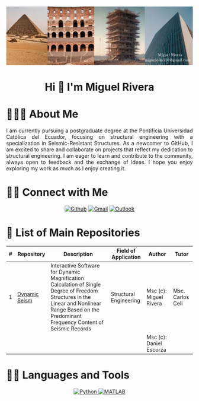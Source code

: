 ![Miguel Banner](https://github.com/MiguelRivera94/MiguelRivera94/blob/main/Collage.jpg)
<h1 align="center">Hi 👋 I'm Miguel Rivera</h1>
</p>

# 👨🏻‍💻 About Me

<p align="justify">
  I am currently pursuing a postgraduate degree at the Pontificia Universidad Católica del Ecuador, focusing on structural engineering with a specialization in Seismic-Resistant Structures. As a newcomer to GitHub, I am excited to share and collaborate on projects that reflect my dedication to structural engineering. I am eager to learn and contribute to the community, always open to feedback and the exchange of ideas. I hope you enjoy exploring my work as much as I enjoy creating it.
</p>
 
# 🤝🏻 Connect with Me

<p align="center">
  <!-- [![LinkedIn](https://img.shields.io/badge/LinkedIn-0077B5?style=for-the-badge&logo=linkedin&logoColor=white)](https://linkedin.com/in/jaydeepyadav) -->
  <a href="https://github.com/MiguelRivera94"><img alt="Github" title="Miguel Rivera Github" src="https://img.shields.io/badge/GitHub-100000?style=for-the-badge&logo=github&logoColor=white"></a>
  <a href="mailto:migueledu550@gmail.com"><img alt="Gmail" title="Miguel Rivera Gmail" src="https://img.shields.io/badge/Gmail-D14836?style=for-the-badge&logo=gmail&logoColor=white"></a>
  <a href="mailto:meriverabo@puce.edu.ec"><img alt="Outlook" title="Miguel Rivera Outlook" src="https://img.shields.io/badge/Microsoft_Outlook-0078D4?style=for-the-badge&logo=microsoft-outlook&logoColor=white"></a>
 </p>


 # 📜 List of Main Repositories

| #  | Repository                                                            | Description                                                                                                                               | Field of Application   | Author                      | Tutor               |
|----|-----------------------------------------------------------------------|-------------------------------------------------------------------------------------------------------------------------------------------|------------------------|-----------------------------|---------------------|
| 1  | [Dynamic Seism](https://github.com/MiguelRivera94/dynamic_seism)      | Interactive Software for Dynamic Magnification Calculation of Single Degree of Freedom Structures in the Linear and Nonlinear Range Based on the Predominant Frequency Content of Seismic Records | Structural Engineering | Msc (c): Miguel Rivera      | Msc. Carlos Celi    |
|    |                                                                       |                                                                                                                                           |                        | Msc (c): Daniel Escorza     |                     |


# 👨‍💻 Languages and Tools

<p align="center">
  <a href="https://img.shields.io/badge/Python-blue">
    <img src="https://img.shields.io/badge/Python-blue" alt="Python">
  </a>
  <a href="https://img.shields.io/badge/MATLAB-blue">
    <img src="https://img.shields.io/badge/MATLAB-blue" alt="MATLAB">
  </a>
</p>
